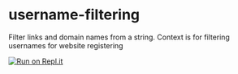 # username-filtering
Filter links and domain names from a string. Context is for filtering usernames for website registering

[![Run on Repl.it](https://repl.it/badge/github/samplics/username-filtering)](https://repl.it/github/samplics/username-filtering)